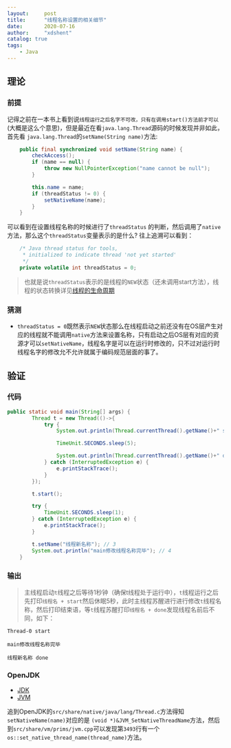 ```yaml
---
layout:     post
title:      "线程名称设置的相关细节"
date:       2020-07-16
author:     "xdshent"
catalog: true
tags:
    - Java
---
```


## 理论

### 前提

记得之前在一本书上看到说`线程运行之后名字不可改，只有在调用start()方法前才可以`(大概是这么个意思)，但是最近在看`java.lang.Thread`源码的时候发现并非如此，首先看 `java.lang.Thread`的`setName(String name)`方法: 

```java
    public final synchronized void setName(String name) {
        checkAccess();
        if (name == null) {
            throw new NullPointerException("name cannot be null");
        }

        this.name = name;
        if (threadStatus != 0) {
            setNativeName(name);
        }
    }
```

可以看到在设置线程名称的时候进行了`threadStatus` 的判断，然后调用了`native`方法，那么这个`threadStatus`变量表示的是什么? 往上追溯可以看到：

```java
    /* Java thread status for tools,
     * initialized to indicate thread 'not yet started'
     */
    private volatile int threadStatus = 0;

```

> 也就是说`threadStatus`表示的是线程的`NEW`状态（还未调用start方法），线程的状态转换详见[线程的生命周期](https://xdshent.github.io/2020/04/06/线程的生命周期/)

### 猜测

* `threadStatus = 0`既然表示`NEW`状态那么在线程启动之前还没有在OS层产生对应的线程就不能调用`native`方法来设置名称，只有启动之后OS层有对应的资源才可以`setNativeName`，线程名字是可以在运行时修改的，只不过对运行时线程名字的修改允不允许就属于编码规范层面的事了。

## 验证

### 代码

```java
public static void main(String[] args) {
        Thread t = new Thread(()->{
            try {
                System.out.println(Thread.currentThread().getName()+" start ");// 1

                TimeUnit.SECONDS.sleep(5);

                System.out.println(Thread.currentThread().getName()+" done");// 2
            } catch (InterruptedException e) {
                e.printStackTrace();
            }
        });

        t.start();

        try {
            TimeUnit.SECONDS.sleep(1);
        } catch (InterruptedException e) {
            e.printStackTrace();
        }

        t.setName("线程新名称"); // 3
        System.out.println("main修改线程名称完毕"); // 4
    }
```

### 输出

> 主线程启动`t`线程之后等待1秒钟（确保t线程处于运行中），`t`线程运行之后先打印`线程名 + start`然后休眠5秒，此时主线程苏醒进行进行修改`t`线程名称，然后打印结束语，等`t`线程苏醒打印`线程名 + done`发现线程名前后不同，如下：

```none
Thread-0 start 

main修改线程名称完毕

线程新名称 done
```

### OpenJDK

* [JDK](http://hg.openjdk.java.net/jdk8u/jdk8u/jdk/file/d6ba796b8c9f/src/share/native/java/lang/Thread.c)
* [JVM](http://hg.openjdk.java.net/jdk8u/jdk8u/hotspot/file/bace48b16628/src/share/vm/prims/jvm.cpp)

追到OpenJDK的`src/share/native/java/lang/Thread.c`方法得知`setNativeName(name)`对应的是 `(void *)&JVM_SetNativeThreadName`方法，然后到`src/share/vm/prims/jvm.cpp`可以发现第`3493`行有一个`os::set_native_thread_name(thread_name)`方法。

